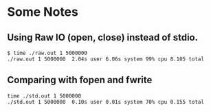 # Some Notes

## Using Raw IO (open, close) instead of stdio.

```
$ time ./raw.out 1 5000000
./raw.out 1 5000000  2.04s user 6.06s system 99% cpu 8.105 total
```

## Comparing with fopen and fwrite

```
time ./std.out 1 5000000
./std.out 1 5000000  0.10s user 0.01s system 70% cpu 0.155 total
```
